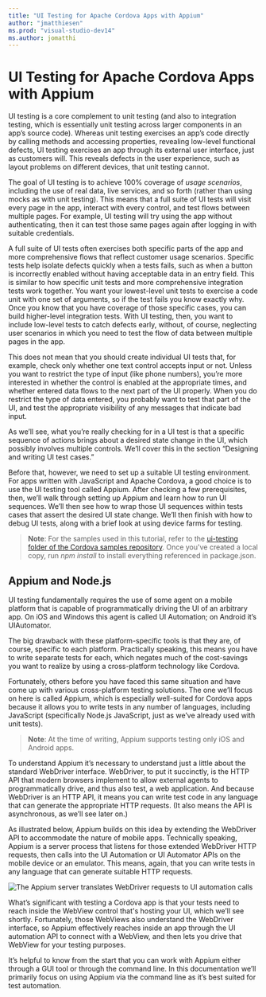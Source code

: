 ```yaml
---
title: "UI Testing for Apache Cordova Apps with Appium"
author: "jmatthiesen"
ms.prod: "visual-studio-dev14"
ms.author: jomatthi
---
```


# UI Testing for Apache Cordova Apps with Appium

UI testing is a core complement to unit testing (and also to integration testing, which is essentially unit testing across larger components in an app’s source code). Whereas unit testing exercises an app’s code directly by calling methods and accessing properties, revealing low-level functional defects, UI testing exercises an app through its external user interface, just as customers will. This reveals defects in the user experience, such as layout problems on different devices, that unit testing cannot.

The goal of UI testing is to achieve 100% coverage of *usage scenarios*, including the use of real data, live services, and so forth (rather than using mocks as with unit testing). This means that a full suite of UI tests will visit every page in the app, interact with every control, and test flows between multiple pages. For example, UI testing will try using the app without authenticating, then it can test those same pages again after logging in with suitable credentials.
 
A full suite of UI tests often exercises both specific parts of the app and more comprehensive flows that reflect customer usage scenarios. Specific tests help isolate defects quickly when a tests fails, such as when a button is incorrectly enabled without having acceptable data in an entry field. This is similar to how specific unit tests and more comprehensive integration tests work together. You want your lowest-level unit tests to exercise a code unit with one set of arguments, so if the test fails you know exactly why. Once you know that you have coverage of those specific cases, you can build higher-level integration tests. With UI testing, then, you want to include low-level tests to catch defects early, without, of course, neglecting user scenarios in which you need to test the flow of data between multiple pages in the app.

This does not mean that you should create individual UI tests that, for example, check only whether one text control accepts input or not. Unless you want to restrict the type of input (like phone numbers), you’re more interested in whether the control is enabled at the appropriate times, and whether entered data flows to the next part of the UI properly. When you do restrict the type of data entered, you probably want to test that part of the UI, and test the appropriate visibility of any messages that indicate bad input.

As we’ll see, what you’re really checking for in a UI test is that a specific sequence of actions brings about a desired state change in the UI, which possibly involves multiple controls. We’ll cover this in the section “Designing and writing UI test cases.”

Before that, however, we need to set up a suitable UI testing environment. For apps written with JavaScript and Apache Cordova, a good choice is to use the UI testing tool called Appium. After checking a few prerequisites, then, we’ll walk through setting up Appium and learn how to run UI sequences. We’ll then see how to wrap those UI sequences within tests cases that assert the desired UI state change. We’ll then finish with how to debug UI tests, along with a brief look at using device farms for testing.

> **Note**: For the samples used in this tutorial, refer to the [ui-testing folder of the Cordova samples repository](https://github.com/Microsoft/cordova-samples/tree/master/ui-testing). Once you've created a local copy, run *npm install* to install everything referenced in package.json.

## Appium and Node.js

UI testing fundamentally requires the use of some agent on a mobile platform that is capable of programmatically driving the UI of an arbitrary app. On iOS and Windows this agent is called UI Automation; on Android it’s UIAutomator. 

The big drawback with these platform-specific tools is that they are, of course, specific to each platform. Practically speaking, this means you have to write separate tests for each, which negates much of the cost-savings you want to realize by using a cross-platform technology like Cordova.

Fortunately, others before you have faced this same situation and have come up with various cross-platform testing solutions. The one we’ll focus on here is called Appium, which is especially well-suited for Cordova apps because it allows you to write tests in any number of languages, including JavaScript (specifically Node.js JavaScript, just as we’ve already used with unit tests).

> **Note**: At the time of writing, Appium supports testing only iOS and Android apps.

To understand Appium it’s necessary to understand just a little about the standard WebDriver interface. WebDriver, to put it succinctly, is the HTTP API that modern browsers implement to allow external agents to programmatically drive, and thus also test, a web application. And because WebDriver is an HTTP API, it means you can write test code in any language that can generate the appropriate HTTP requests. (It also means the API is asynchronous, as we’ll see later on.)

As illustrated below, Appium builds on this idea by extending the WebDriver API to accommodate the nature of mobile apps. Technically speaking, Appium is a server process that listens for those extended WebDriver HTTP requests, then calls into the UI Automation or UI Automator APIs on the mobile device or an emulator. This means, again, that you can write tests in any language that can generate suitable HTTP requests.

![The Appium server translates WebDriver requests to UI automation calls](media/uitest/appium-server.png)
 
What’s significant with testing a Cordova app is that your tests need to reach inside the WebView control that's hosting your UI, which we’ll see shortly. Fortunately, those WebViews also understand the WebDriver interface, so Appium effectively reaches inside an app through the UI automation API to connect with a WebView, and then lets you drive that WebView for your testing purposes. 

It’s helpful to know from the start that you can work with Appium either through a GUI tool or through the command line. In this documentation we’ll primarily focus on using Appium via the command line as it’s best suited for test automation.

 